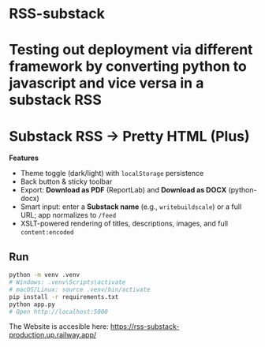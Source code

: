 # RSS-substack
Testing out deployment via different framework by converting python to javascript and vice versa in a substack RSS
=======
# Substack RSS → Pretty HTML (Plus)
**Features**
- Theme toggle (dark/light) with `localStorage` persistence
- Back button & sticky toolbar
- Export: **Download as PDF** (ReportLab) and **Download as DOCX** (python-docx)
- Smart input: enter a **Substack name** (e.g., `writebuildscale`) or a full URL; app normalizes to `/feed`
- XSLT-powered rendering of titles, descriptions, images, and full `content:encoded`

## Run
```bash
python -m venv .venv
# Windows: .venv\Scripts\activate
# macOS/Linux: source .venv/bin/activate
pip install -r requirements.txt
python app.py
# Open http://localhost:5000
```


The Website is accesible here: https://rss-substack-production.up.railway.app/
